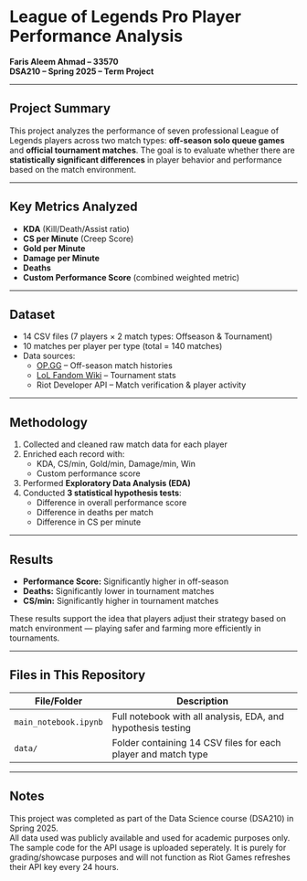 # League of Legends Pro Player Performance Analysis

**Faris Aleem Ahmad – 33570**  
**DSA210 – Spring 2025 – Term Project**

---

## Project Summary

This project analyzes the performance of seven professional League of Legends players across two match types: **off-season solo queue games** and **official tournament matches**. The goal is to evaluate whether there are **statistically significant differences** in player behavior and performance based on the match environment.

---

## Key Metrics Analyzed

- **KDA** (Kill/Death/Assist ratio)  
- **CS per Minute** (Creep Score)  
- **Gold per Minute**  
- **Damage per Minute**  
- **Deaths**  
- **Custom Performance Score** (combined weighted metric)

---

## Dataset

- 14 CSV files (7 players × 2 match types: Offseason & Tournament)
- 10 matches per player per type (total = 140 matches)
- Data sources:
  - [OP.GG](https://op.gg) – Off-season match histories
  - [LoL Fandom Wiki](https://lol.fandom.com/wiki) – Tournament stats
  - Riot Developer API – Match verification & player activity

---

## Methodology

1. Collected and cleaned raw match data for each player
2. Enriched each record with:
   - KDA, CS/min, Gold/min, Damage/min, Win
   - Custom performance score
3. Performed **Exploratory Data Analysis (EDA)**
4. Conducted **3 statistical hypothesis tests**:
   - Difference in overall performance score
   - Difference in deaths per match
   - Difference in CS per minute

---

## Results

- **Performance Score:** Significantly higher in off-season  
- **Deaths:** Significantly lower in tournament matches  
- **CS/min:** Significantly higher in tournament matches  

These results support the idea that players adjust their strategy based on match environment — playing safer and farming more efficiently in tournaments.

---

## Files in This Repository

| File/Folder | Description |
|-------------|-------------|
| `main_notebook.ipynb` | Full notebook with all analysis, EDA, and hypothesis testing |
| `data/` | Folder containing 14 CSV files for each player and match type |

---

## Notes

This project was completed as part of the Data Science course (DSA210) in Spring 2025.  
All data used was publicly available and used for academic purposes only.
The sample code for the API usage is uploaded seperately. It is purely for grading/showcase purposes and will not function as Riot Games refreshes their API key every 24 hours.

